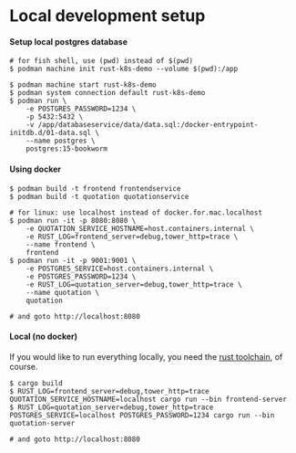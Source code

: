 # Local development setup

#### Setup local postgres database

```
# for fish shell, use (pwd) instead of $(pwd)
$ podman machine init rust-k8s-demo --volume $(pwd):/app

$ podman machine start rust-k8s-demo
$ podman system connection default rust-k8s-demo
$ podman run \
    -e POSTGRES_PASSWORD=1234 \
    -p 5432:5432 \
    -v /app/databaseservice/data/data.sql:/docker-entrypoint-initdb.d/01-data.sql \
    --name postgres \
    postgres:15-bookworm
```

#### Using docker

```shell
$ podman build -t frontend frontendservice
$ podman build -t quotation quotationservice

# for linux: use localhost instead of docker.for.mac.localhost
$ podman run -it -p 8080:8080 \
    -e QUOTATION_SERVICE_HOSTNAME=host.containers.internal \
    -e RUST_LOG=frontend_server=debug,tower_http=trace \
    --name frontend \
    frontend
$ podman run -it -p 9001:9001 \
    -e POSTGRES_SERVICE=host.containers.internal \
    -e POSTGRES_PASSWORD=1234 \
    -e RUST_LOG=quotation_server=debug,tower_http=trace \
    --name quotation \
    quotation

# and goto http://localhost:8080
```

#### Local (no docker)

If you would like to run everything locally, you need the
[rust toolchain](https://rustup.rs/), of course.

```shell
$ cargo build
$ RUST_LOG=frontend_server=debug,tower_http=trace QUOTATION_SERVICE_HOSTNAME=localhost cargo run --bin frontend-server
$ RUST_LOG=quotation_server=debug,tower_http=trace POSTGRES_SERVICE=localhost POSTGRES_PASSWORD=1234 cargo run --bin quotation-server

# and goto http://localhost:8080
```
